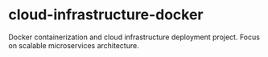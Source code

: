 # cloud-infrastructure-docker
Docker containerization and cloud infrastructure deployment project. Focus on scalable microservices architecture.

